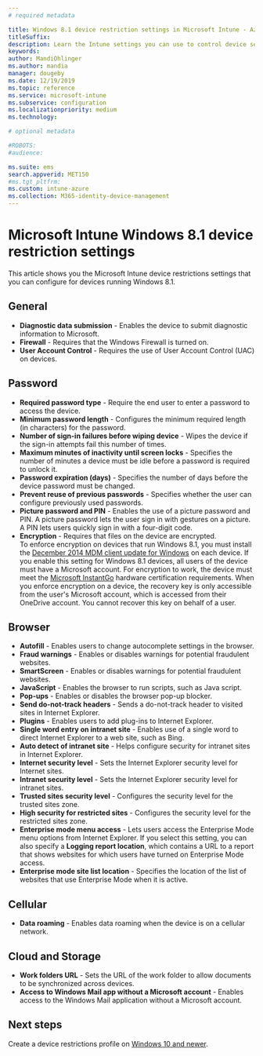```yaml
---
# required metadata

title: Windows 8.1 device restriction settings in Microsoft Intune - Azure | Microsoft Docs
titleSuffix:
description: Learn the Intune settings you can use to control device settings and functionality on devices running Windows 8.1.
keywords:
author: MandiOhlinger
ms.author: mandia
manager: dougeby
ms.date: 12/19/2019
ms.topic: reference
ms.service: microsoft-intune
ms.subservice: configuration
ms.localizationpriority: medium
ms.technology:

# optional metadata

#ROBOTS:
#audience:

ms.suite: ems
search.appverid: MET150
#ms.tgt_pltfrm:
ms.custom: intune-azure
ms.collection: M365-identity-device-management
---
```


# Microsoft Intune Windows 8.1 device restriction settings

This article shows you the Microsoft Intune device restrictions settings that you can configure for devices running Windows 8.1.

## General

- **Diagnostic data submission** - Enables the device to submit diagnostic information to Microsoft.
- **Firewall** - Requires that the Windows Firewall is turned on.
- **User Account Control** - Requires the use of User Account Control (UAC) on devices.

## Password
- **Required password type** - Require the end user to enter a password to access the device.
- **Minimum password length** - Configures the minimum required length (in characters) for the password.
- **Number of sign-in failures before wiping device** - Wipes the device if the sign-in attempts fail this number of times.
- **Maximum minutes of inactivity until screen locks** - Specifies the number of minutes a device must be idle before a password is required to unlock it.
- **Password expiration (days)** - Specifies the number of days before the device password must be changed.
- **Prevent reuse of previous passwords** - Specifies whether the user can configure previously used passwords.
- **Picture password and PIN** - Enables the use of a picture password and PIN. A picture password lets the user sign in with gestures on a picture. A PIN lets users quickly sign in with a four-digit code.
- **Encryption** - Requires that files on the device are encrypted.<br>To enforce encryption on devices that run Windows 8.1, you must install the [December 2014 MDM client update for Windows](https://support.microsoft.com/kb/3013816) on each device.
If you enable this setting for Windows 8.1 devices, all users of the device must have a Microsoft account.
For encryption to work, the device must meet the [Microsoft InstantGo](https://blogs.windows.com/windowsexperience/2014/06/19/instantgo-a-better-way-to-sleep/#IBHULcTfI4PokO8X.97) hardware certification requirements.
When you enforce encryption on a device, the recovery key is only accessible from the user's Microsoft account, which is accessed from their OneDrive account. You cannot recover this key on behalf of a user. 

## Browser
- **Autofill** - Enables users to change autocomplete settings in the browser.
- **Fraud warnings** - Enables or disables warnings for potential fraudulent websites.
- **SmartScreen** - Enables or disables warnings for potential fraudulent websites.
- **JavaScript** - Enables the browser to run scripts, such as Java script.
- **Pop-ups** - Enables or disables the browser pop-up blocker.
- **Send do-not-track headers** - Sends a do-not-track header to visited sites in Internet Explorer.
- **Plugins** - Enables users to add plug-ins to Internet Explorer.
- **Single word entry on intranet site** - Enables use of a single word to direct Internet Explorer to a web site, such as Bing.
- **Auto detect of intranet site** - Helps configure security for intranet sites in Internet Explorer.
- **Internet security level** - Sets the Internet Explorer security level for Internet sites.
- **Intranet security level** - Sets the Internet Explorer security level for intranet sites.
- **Trusted sites security level** - Configures the security level for the trusted sites zone.
- **High security for restricted sites** - Configures the security level for the restricted sites zone.
- **Enterprise mode menu access** - Lets users access the Enterprise Mode menu options from Internet Explorer.
If you select this setting, you can also specify a **Logging report location**, which contains a URL to a report that shows websites for which users have turned on Enterprise Mode access.
- **Enterprise mode site list location** - Specifies the location of the list of websites that use Enterprise Mode when it is active.

## Cellular
- **Data roaming** - Enables data roaming when the device is on a cellular network.

## Cloud and Storage
- **Work folders URL** - Sets the URL of the work folder to allow documents to be synchronized across devices.
- **Access to Windows Mail app without a Microsoft account** - Enables access to the Windows Mail application without a Microsoft account.

## Next steps

Create a device restrictions profile on [Windows 10 and newer](device-restrictions-windows-10.md).
